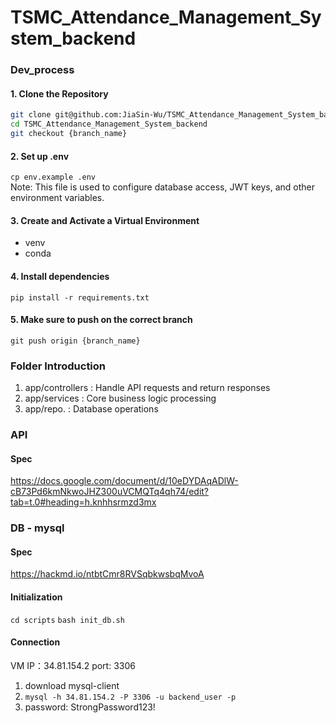 # TSMC_Attendance_Management_System_backend
### Dev_process

#### 1. Clone the Repository
```bash
git clone git@github.com:JiaSin-Wu/TSMC_Attendance_Management_System_backend.git
cd TSMC_Attendance_Management_System_backend
git checkout {branch_name}
````

#### 2. Set up .env
`cp env.example .env` <br>
Note: This file is used to configure database access, JWT keys, and other environment variables.
#### 3. Create and Activate a Virtual Environment
- venv
- conda
#### 4. Install dependencies
`pip install -r requirements.txt`
#### 5. Make sure to push on the correct branch
`git push origin {branch_name}`
### Folder Introduction
1. app/controllers : Handle API requests and return responses
2. app/services : 	Core business logic processing
3. app/repo. : Database operations

### API
#### Spec
https://docs.google.com/document/d/10eDYDAqADlW-cB73Pd6kmNkwoJHZ300uVCMQTq4qh74/edit?tab=t.0#heading=h.knhhsrmzd3mx
### DB - mysql
#### Spec
https://hackmd.io/ntbtCmr8RVSqbkwsbqMvoA

#### Initialization
`cd scripts`
`bash init_db.sh`

#### Connection
VM IP：34.81.154.2
port: 3306
1. download mysql-client
2.  `mysql -h 34.81.154.2 -P 3306 -u backend_user -p`
3. password: StrongPassword123!
